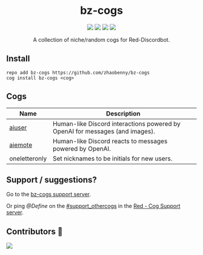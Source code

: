 <h1 align="center">bz-cogs</h1>
<p align="center">
<a href="https://discord.gg/z6Nhqc5"><img src="https://discordapp.com/api/guilds/744802856074346556/embed.png"></a>
<a href="https://github.com/Cog-Creators/Red-DiscordBot/"><img src="https://img.shields.io/static/v1?label=Red-DiscordBot&message=3.5&color=red&style=flat"></a>
<a href="https://github.com/Rapptz/discord.py"><img src="https://img.shields.io/static/v1?label=Discord&message=py&color=blue&style=flat&logo=discord"></a>
<a href="https://makeapullrequest.com"><img src="https://img.shields.io/badge/PRs-welcome-brightgreen.svg?style=flat"></a>

<p align="center">
A collection of niche/random cogs for Red-Discordbot. 

## Install
```
repo add bz-cogs https://github.com/zhaobenny/bz-cogs
cog install bz-cogs <cog>
```

## Cogs
| Name | Description
| --- | --- |
[aiuser](https://github.com/zhaobenny/bz-cogs/tree/main/aiuser) | Human-like Discord interactions powered by OpenAI for messages (and images).
[aiemote](https://github.com/zhaobenny/bz-cogs/tree/main/aiemote) | Human-like Discord reacts to messages powered by OpenAI.
oneletteronly | Set nicknames to be initials for new users.


## Support / suggestions?
Go to the [bz-cogs support server](https://discord.gg/GwT2yHPqzN).

Or ping *@Define* on the [#support_othercogs](https://discord.com/channels/240154543684321280/240212783503900673) in the [Red - Cog Support server](https://discord.gg/GET4DVk).

## Contributors 🎉
<a href="https://github.com/zhaobenny/bz-cogs/graphs/contributors">
  <img src="https://contrib.rocks/image?repo=zhaobenny/bz-cogs" />
</a>
